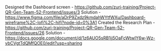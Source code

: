 Designed the Dashboard screen - https://github.com/zuri-training/Project-QR-Gen-Team-52-Frontend/issues/3       Solution - https://www.figma.com/file/aDrP9Zxdz9kmdahWYtfWXu/Dashboard-wireframe%2C-lofi%2C-hifi?node-id=0%3A1 
Created the Research Plan - https://github.com/zuri-training/Project-QR-Gen-Team-52-Frontend/issues/26       Solution - https://docs.google.com/document/d/1z6AUO5sRB1jj5OaFcWtwIY6w-Wz-vbCVgtTdQMfQOE0/edit?usp=sharing
